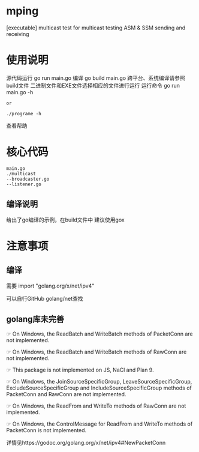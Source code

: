 # mping
[executable] multicast test for multicast testing ASM & SSM sending and receiving

# 使用说明
源代码运行
    go run main.go
编译
    go build main.go
跨平台、系统编译请参照build文件
二进制文件和EXE文件选择相应的文件进行运行
运行命令
    go run main.go -h
    
    or
    
    ./programe -h
    
查看帮助

# 核心代码
    main.go
    ./multicast
    --broadcaster.go
    --listener.go
## 编译说明
给出了go编译的示例，在build文件中
建议使用gox

# 注意事项

## 编译
需要
    import "golang.org/x/net/ipv4"

可以自行GitHub golang/net查找

## golang库未完善

☞ On Windows, the ReadBatch and WriteBatch methods of PacketConn are not implemented.

☞ On Windows, the ReadBatch and WriteBatch methods of RawConn are not implemented.

☞ This package is not implemented on JS, NaCl and Plan 9.

☞ On Windows, the JoinSourceSpecificGroup, LeaveSourceSpecificGroup, ExcludeSourceSpecificGroup and IncludeSourceSpecificGroup methods of PacketConn and RawConn are not implemented.

☞ On Windows, the ReadFrom and WriteTo methods of RawConn are not implemented.

☞ On Windows, the ControlMessage for ReadFrom and WriteTo methods of PacketConn is not implemented.

详情见https://godoc.org/golang.org/x/net/ipv4#NewPacketConn
